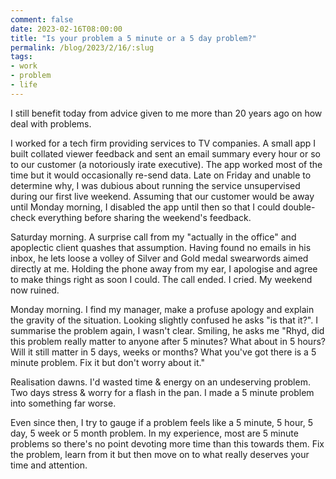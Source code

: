 ```yaml
---
comment: false
date: 2023-02-16T08:00:00
title: "Is your problem a 5 minute or a 5 day problem?"
permalink: /blog/2023/2/16/:slug
tags:
- work
- problem
- life
---
```


I still benefit today from advice given to me more than 20 years ago on how deal with problems. 

I worked for a tech firm providing services to TV companies. A small app I built collated viewer feedback and sent an email summary every hour or so to our customer (a notoriously irate executive). The app worked most of the time but it would occasionally re-send data. Late on Friday and unable to determine why, I was dubious about running the service unsupervised during our first live weekend. Assuming that our customer would be away until Monday morning, I disabled the app until then so that I could double-check everything before sharing the weekend's feedback.

Saturday morning. A surprise call from my "actually in the office" and apoplectic client quashes that assumption. Having found no emails in his inbox, he lets loose a volley of Silver and Gold medal swearwords aimed directly at me. Holding the phone away from my ear, I apologise and agree to make things right as soon I could. The call ended. I cried. My weekend now ruined.

Monday morning. I find my manager, make a profuse apology and explain the gravity of the situation. Looking slightly confused he asks "is that it?". I summarise the problem again, I wasn't clear. Smiling, he asks me "Rhyd, did this problem really matter to anyone after 5 minutes? What about in 5 hours? Will it still matter in 5 days, weeks or months? What you've got there is a 5 minute problem. Fix it but don't worry about it."

Realisation dawns. I'd wasted time & energy on an undeserving problem. Two days stress & worry for a flash in the pan. I made a 5 minute problem into something far worse.

Even since then, I try to gauge if a problem feels like a 5 minute, 5 hour, 5 day, 5 week or 5 month problem. In my experience, most are 5 minute problems so there's no point devoting more time than this towards them. Fix the problem, learn from it but then move on to what really deserves your time and attention.